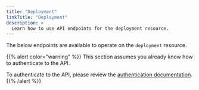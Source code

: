 ```yaml
---
title: "Deployment"
linkTitle: "Deployment"
description: >
  Learn how to use API endpoints for the deployment resource.
---
```


The below endpoints are available to operate on the `deployment` resource.

{{% alert color="warning" %}}
This section assumes you already know how to authenticate to the API.

To authenticate to the API, please review the [authentication documentation](/docs/api/authentication/).
{{% /alert %}}
